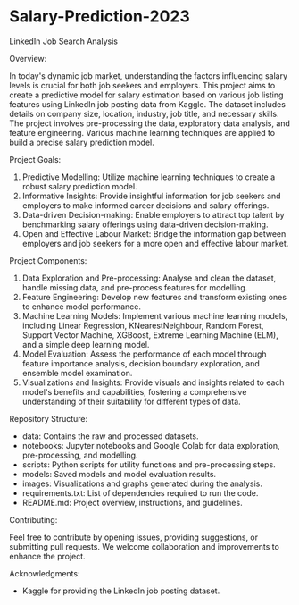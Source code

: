 # Salary-Prediction-2023
LinkedIn Job Search Analysis

Overview:

In today's dynamic job market, understanding the factors influencing salary levels is crucial for both job seekers and employers. This project aims to create a predictive model for salary estimation based on various job listing features using LinkedIn job posting data from Kaggle. The dataset includes details on company size, location, industry, job title, and necessary skills. The project involves pre-processing the data, exploratory data analysis, and feature engineering. Various machine learning techniques are applied to build a precise salary prediction model.

Project Goals:

1. Predictive Modelling: Utilize machine learning techniques to create a robust salary prediction model.
2. Informative Insights: Provide insightful information for job seekers and employers to make informed career decisions and salary offerings.
3. Data-driven Decision-making: Enable employers to attract top talent by benchmarking salary offerings using data-driven decision-making.
4. Open and Effective Labour Market: Bridge the information gap between employers and job seekers for a more open and effective labour market.

Project Components:

1. Data Exploration and Pre-processing: Analyse and clean the dataset, handle missing data, and pre-process features for modelling.
2. Feature Engineering: Develop new features and transform existing ones to enhance model performance.
3. Machine Learning Models: Implement various machine learning models, including Linear Regression, KNearestNeighbour, Random Forest, Support Vector Machine, XGBoost, Extreme Learning Machine (ELM), and a simple deep learning model.
4. Model Evaluation: Assess the performance of each model through feature importance analysis, decision boundary exploration, and ensemble model examination.
5. Visualizations and Insights: Provide visuals and insights related to each model's benefits and capabilities, fostering a comprehensive understanding of their suitability for different types of data.

Repository Structure:

- data: Contains the raw and processed datasets.
- notebooks: Jupyter notebooks and Google Colab for data exploration, pre-processing, and modelling.
- scripts: Python scripts for utility functions and pre-processing steps.
- models: Saved models and model evaluation results.
- images: Visualizations and graphs generated during the analysis.
- requirements.txt: List of dependencies required to run the code.
- README.md: Project overview, instructions, and guidelines.

Contributing:

Feel free to contribute by opening issues, providing suggestions, or submitting pull requests. We welcome collaboration and improvements to enhance the project.

Acknowledgments:

- Kaggle for providing the LinkedIn job posting dataset.
